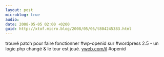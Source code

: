 ```yaml
---
layout: post
microblog: true
audio: 
date: 2008-05-05 02:00 +0200
guid: http://xtof.micro.blog/2008/05/05/t804245383.html
---
```

trouvé patch pour faire fonctionner #wp-openid sur #wordpress 2.5 - un logic.php changé &amp; le tour est joué. [yweb.com/il](http://yweb.com/il) #openid
